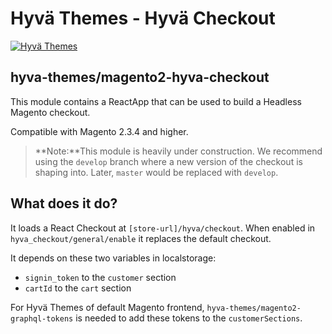 
# Hyvä Themes - Hyvä Checkout

[![Hyvä Themes](https://repository-images.githubusercontent.com/303806175/a3973c80-479c-11eb-8716-03e369d87143)](https://hyva.io/)

## hyva-themes/magento2-hyva-checkout
This module contains a ReactApp that can be used to build a Headless Magento checkout.

Compatible with Magento 2.3.4 and higher.

> **Note:**This module is heavily under construction. We recommend using the `develop` branch where a new version of the checkout is shaping into. Later, `master` would be replaced with `develop`.

## What does it do?
It loads a React Checkout at `[store-url]/hyva/checkout`. When enabled in `hyva_checkout/general/enable` it replaces the default checkout.

It depends on these two variables in localstorage:
 - `signin_token` to the `customer` section
 - `cartId` to the `cart` section

For Hyvä Themes of default Magento frontend, `hyva-themes/magento2-graphql-tokens` is needed to add these tokens to the `customerSections`.
